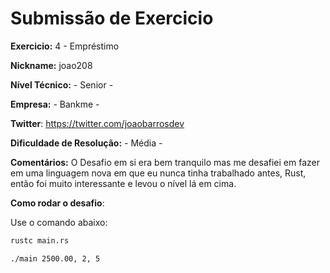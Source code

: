 # Submissão de Exercicio

**Exercicio:** 4 - Empréstimo

**Nickname:** joao208

**Nível Técnico:** - Senior -

**Empresa:** - Bankme -

**Twitter**: https://twitter.com/joaobarrosdev

**Dificuldade de Resolução:** - Média -

**Comentários:** O Desafio em si era bem tranquilo mas me desafiei em fazer em uma linguagem nova em que eu nunca tinha trabalhado antes, Rust, então foi muito interessante e levou o nível lá em cima.

**Como rodar o desafio**:

Use o comando abaixo:

```bash
rustc main.rs

./main 2500.00, 2, 5
```
